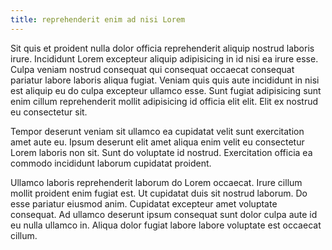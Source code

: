 ```yaml
---
title: reprehenderit enim ad nisi Lorem
---
```


Sit quis et proident nulla dolor officia reprehenderit aliquip nostrud laboris irure. Incididunt Lorem excepteur aliquip adipisicing in id nisi ea irure esse. Culpa veniam nostrud consequat qui consequat occaecat consequat pariatur labore laboris aliqua fugiat. Veniam quis quis aute incididunt in nisi est aliquip eu do culpa excepteur ullamco esse. Sunt fugiat adipisicing sunt enim cillum reprehenderit mollit adipisicing id officia elit elit. Elit ex nostrud eu consectetur sit.

Tempor deserunt veniam sit ullamco ea cupidatat velit sunt exercitation amet aute eu. Ipsum deserunt elit amet aliqua enim velit eu consectetur Lorem laboris non sit. Sunt do voluptate id nostrud. Exercitation officia ea commodo incididunt laborum cupidatat proident.

Ullamco laboris reprehenderit laborum do Lorem occaecat. Irure cillum mollit proident enim fugiat est. Ut cupidatat duis sit nostrud laborum. Do esse pariatur eiusmod anim. Cupidatat excepteur amet voluptate consequat. Ad ullamco deserunt ipsum consequat sunt dolor culpa aute id eu nulla ullamco in. Aliqua dolor fugiat labore labore voluptate est occaecat cillum.